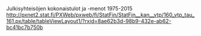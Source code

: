 Julkisyhteisöjen kokonaistulot ja -menot 1975-2015 http://pxnet2.stat.fi/PXWeb/pxweb/fi/StatFin/StatFin__kan__vtp/160_vtp_tau_161.px/table/tableViewLayout1/?rxid=8ae62b3d-98b9-432e-ab62-bc41bc7b750b
